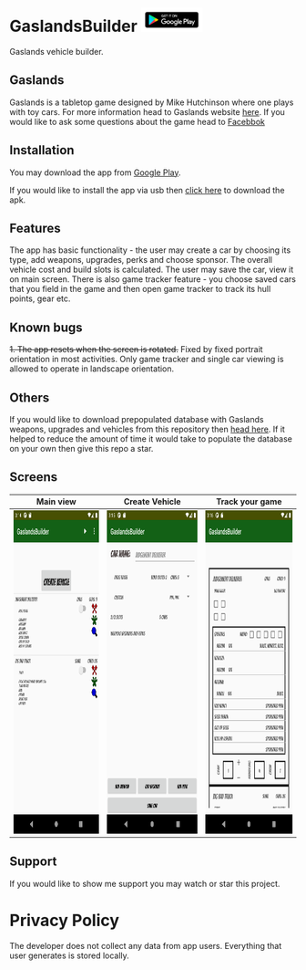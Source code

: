 # GaslandsBuilder   [<img src="0GooglePlay/google-play-badge.png" width="108" height="42">](https://play.google.com/store/apps/details?id=com.bartek.gaslandsbuilder)
Gaslands vehicle builder.

## Gaslands
Gaslands is a tabletop game designed by Mike Hutchinson where one plays with toy cars. For more information head to Gaslands website [here](https://gaslands.com/). If you would like to ask some questions about the game head to [Facebbok](https://www.facebook.com/groups/gaslands)

## Installation
You may download the app from [Google Play](https://play.google.com/store/apps/details?id=com.bartek.gaslandsbuilder).

If you would like to install the app via usb then [click here](https://github.com/BartlomiejF/GaslandsBuilder/blob/master/app/release/current.apk) to download the apk.

## Features
The app has basic functionality - the user may create a car by choosing its type, add weapons, upgrades, perks and choose sponsor. The overall vehicle cost and build slots is calculated. The user may save the car, view it on main screen. There is also game tracker feature - you choose saved cars that you field in the game and then open game tracker to track its hull points, gear etc.

## Known bugs
~~1. The app resets when the screen is rotated.~~ Fixed by fixed portrait orientation in most activities. Only game tracker and single car viewing is allowed to operate in landscape orientation.

## Others
If you would like to download prepopulated database with Gaslands weapons, upgrades and vehicles from this repository then [head here](https://github.com/BartlomiejF/GaslandsBuilder/raw/master/app/src/main/assets/databases/gaslandsWeapons.sqlite3). If it helped to reduce the amount of time it would take to populate the database on your own then give this repo a star.

## Screens
| Main view  | Create Vehicle |  Track your game |
|---|---|---|
|  [<img src="0GooglePlay/images/screenshotsPhone/screenshot_main.png" width="270" height="567" />](0GooglePlay/images/screenshotsPhone/screenshot_main.png) | [<img src="0GooglePlay/images/screenshotsPhone/screenshot_car_creator.png" width="270" height="567" />](0GooglePlay/images/screenshotsPhone/screenshot_car_creator.png)  |  [<img src="0GooglePlay/images/screenshotsPhone/screenshot_game_tracker.png" width="270" height="567" />](0GooglePlay/images/screenshotsPhone/screenshot_game_tracker.png) |

## Support
If you would like to show me support you may watch or star this project.

# Privacy Policy
The developer does not collect any data from app users. Everything that user generates is stored locally. 
